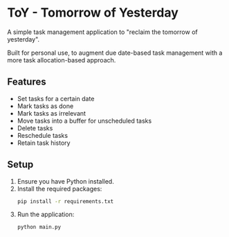 # ToY - Tomorrow of Yesterday

A simple task management application to "reclaim the tomorrow of yesterday".

Built for personal use, to augment due date-based task management with a more task allocation-based approach.

## Features
- Set tasks for a certain date
- Mark tasks as done
- Mark tasks as irrelevant
- Move tasks into a buffer for unscheduled tasks
- Delete tasks
- Reschedule tasks
- Retain task history

## Setup
1. Ensure you have Python installed.
2. Install the required packages:
   ```sh
   pip install -r requirements.txt
   ```
3. Run the application:
   ```sh
   python main.py
   ```